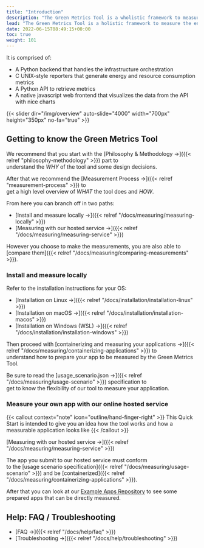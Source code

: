 ```yaml
---
title: "Introduction"
description: "The Green Metrics Tool is a wholistic framework to measure the energy / CO2 of your application."
lead: "The Green Metrics Tool is a holistic framework to measure the energy / CO2 of your application."
date: 2022-06-15T08:49:15+00:00
toc: true
weight: 101
---
```


It is comprised of:

- A Python backend that handles the infrastructure orchestration
- C UNIX-style reporters that generate energy and resource consumption metrics
- A Python API to retrieve metrics
- A native javascript web frontend that visualizes the data from the API with nice charts

{{< slider dir="/img/overview" auto-slide="4000" width="700px" height="350px" no-fa="true" >}}

## Getting to know the Green Metrics Tool

We recommend that you start with the [Philosophy & Methodology →]({{< relref "philosophy-methodology" >}}) part to  
understand the *WHY* of the tool and some design decisions.

After that we recommend the [Measurement Process →]({{< relref "measurement-process" >}}) to  
get a high level overview of *WHAT* the tool does and *HOW*.

From here you can branch off in two paths:

- [Install and measure locally →]({{< relref "/docs/measuring/measuring-locally" >}})
- [Measuring with our hosted service →]({{< relref "/docs/measuring/measuring-service" >}})

However you choose to make the measurements, you are also able to [compare them]({{< relref "/docs/measuring/comparing-measurements" >}}).

### Install and measure locally

Refer to the installation instructions for your OS:

- [Installation on Linux →]({{< relref "/docs/installation/installation-linux" >}})
- [Installation on macOS →]({{< relref "/docs/installation/installation-macos" >}})
- [Installation on Windows (WSL) →]({{< relref "/docs/installation/installation-windows" >}})

Then proceed with [containerizing and measuring your applications →]({{< relref "/docs/measuring/containerizing-applications" >}}) to  
understand how to prepare your app to be measured by the Green Metrics Tool.

Be sure to read the [usage_scenario.json →]({{< relref "/docs/measuring/usage-scenario" >}}) specification to  
get to know the flexibility of our tool to measure your application.

### Measure your own app with our online hosted service

{{< callout context="note" icon="outline/hand-finger-right" >}}
This Quick Start is intended to give you an idea how the tool works and how a measurable application looks like
{{< /callout >}}

[Measuring with our hosted service →]({{< relref "/docs/measuring/measuring-service" >}})

The app you submit to our hosted service must conform  
to the [usage scenario specification]({{< relref "/docs/measuring/usage-scenario" >}})  and be [containerized]({{< relref "/docs/measuring/containerizing-applications" >}}).

After that you can look at our [Example Apps Repository](https://github.com/green-coding-solutions/example-applications) to see some prepared apps that can be directly measured.


## Help: FAQ / Troubleshooting

- [FAQ →]({{< relref "/docs/help/faq" >}})
- [Troubleshooting →]({{< relref "/docs/help/troubleshooting" >}})
